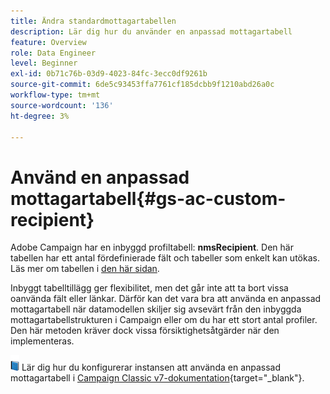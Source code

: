 ```yaml
---
title: Ändra standardmottagartabellen
description: Lär dig hur du använder en anpassad mottagartabell
feature: Overview
role: Data Engineer
level: Beginner
exl-id: 0b71c76b-03d9-4023-84fc-3ecc0df9261b
source-git-commit: 6de5c93453ffa7761cf185dcbb9f1210abd26a0c
workflow-type: tm+mt
source-wordcount: '136'
ht-degree: 3%

---
```


# Använd en anpassad mottagartabell{#gs-ac-custom-recipient}

Adobe Campaign har en inbyggd profiltabell: **nmsRecipient**. Den här tabellen har ett antal fördefinierade fält och tabeller som enkelt kan utökas. Läs mer om tabellen i [den här sidan](datamodel.md#ootb-profiles).

Inbyggt tabelltillägg ger flexibilitet, men det går inte att ta bort vissa oanvända fält eller länkar. Därför kan det vara bra att använda en anpassad mottagartabell när datamodellen skiljer sig avsevärt från den inbyggda mottagartabellstrukturen i Campaign eller om du har ett stort antal profiler.  Den här metoden kräver dock vissa försiktighetsåtgärder när den implementeras.

![](../assets/do-not-localize/book.png) Lär dig hur du konfigurerar instansen att använda en anpassad mottagartabell i [Campaign Classic v7-dokumentation](https://experienceleague.adobe.com/docs/campaign-classic/using/configuring-campaign-classic/use-a-custom-recipient-table/about-custom-recipient-table.html){target=&quot;_blank&quot;}.